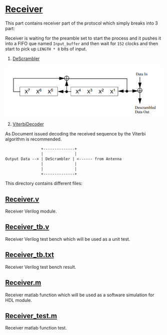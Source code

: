 # [Receiver](https://github.com/sadrasabouri/802.11a/tree/master/Hardware/Receiver)
This part contains receiver part of the protocol which simply breaks into 3 part:

Receiver is waiting for the preamble set to start the process and it pushes it into a FIFO que named `Input_buffer` and then wait for `152` clocks and then start to pick up `LENGTH * 8` bits of input.

1. [DeScrambler](https://github.com/sadrasabouri/802.11a/tree/master/Hardware/Receiver/DeScrambler)

<img src="https://github.com/sadrasabouri/802.11a/blob/master/OtherFiles/Scrambler.PNG">

2. [ViterbiDecoder](https://github.com/sadrasabouri/802.11a/tree/master/Hardware/Receiver/ViterbiDecoder)

As Document issued decoding the received sequence by the Viterbi algorithm is recommended. 

```
                +--------------+ 
                |              |
Output Data --> | DeScrambler | <------ from Antenna
                |              |
                |              |
                +--------------+
```

This directory contains different files:

## [Receiver.v](https://github.com/sadrasabouri/802.11a/tree/master/Hardware/Receiver/Receiver.v)
Receiver Verilog module.

## [Receiver_tb.v](https://github.com/sadrasabouri/802.11a/tree/master/Hardware/Receiver/Receiver_tb.v)
Receiver Verilog test bench which will be used as a unit test.

## [Receiver_tb.txt](https://github.com/sadrasabouri/802.11a/tree/master/Hardware/Receiver/Receiver_tb.txt)
Receiver Verilog test bench result.

## [Receiver.m](https://github.com/sadrasabouri/802.11a/tree/master/Hardware/Receiver/Receiver.m)
Receiver matlab function which will be used as a software simulation for HDL module.

## [Receiver_test.m](https://github.com/sadrasabouri/802.11a/tree/master/Hardware/Receiver/Receiver_test.m)
Receiver matlab function test.
